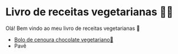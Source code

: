 # Livro de receitas vegetarianas :man_cook:

Olá! Bem vindo ao meu livro de receitas vegetarianas :wave:

- [Bolo de cenoura chocolate vegetariano:cake:](https://github.com/Matheusoliveira813/Livro-receitas/blob/master/receitas/bolo.md)
- Pavê

